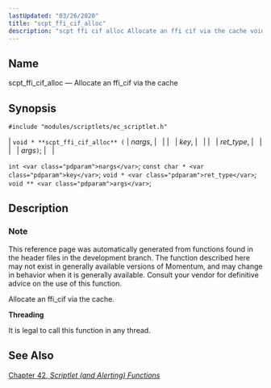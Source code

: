 ```yaml
---
lastUpdated: "03/26/2020"
title: "scpt_ffi_cif_alloc"
description: "scpt ffi cif alloc Allocate an ffi cif via the cache void scpt ffi cif alloc nargs key ret type args int nargs const char key void ret type void args This reference page was automatically generated from functions found in the header files in the development branch The function..."
---
```


<a name="apis.scpt_ffi_cif_alloc"></a> 
## Name

scpt_ffi_cif_alloc — Allocate an ffi_cif via the cache

## Synopsis

`#include "modules/scriptlets/ec_scriptlet.h"`

| `void * **scpt_ffi_cif_alloc** (` | <var class="pdparam">nargs</var>, |   |
|   | <var class="pdparam">key</var>, |   |
|   | <var class="pdparam">ret_type</var>, |   |
|   | <var class="pdparam">args</var>`)`; |   |

`int <var class="pdparam">nargs</var>`;
`const char * <var class="pdparam">key</var>`;
`void * <var class="pdparam">ret_type</var>`;
`void ** <var class="pdparam">args</var>`;<a name="idp59076032"></a> 
## Description

### Note

This reference page was automatically generated from functions found in the header files in the development branch. The function described here may not exist in generally available versions of Momentum, and may change in behavior when it is generally available. Consult your vendor for definitive advice on the use of this function.

Allocate an ffi_cif via the cache.

**<a name="idp59080800"></a> Threading**

It is legal to call this function in any thread.

<a name="idp59082352"></a> 
## See Also

[Chapter 42, *Scriptlet (and Alerting) Functions*](script "Chapter 42. Scriptlet (and Alerting) Functions")